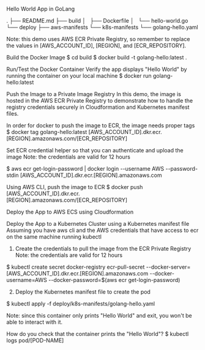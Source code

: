 Hello World App in GoLang

.
├── README.md
├── build
│   ├── Dockerfile
│   └── hello-world.go
└── deploy
    ├── aws-manifests
    └── k8s-manifests
        └── golang-hello.yaml


Note: this demo uses AWS ECR Private Registry, so remember to replace the values in [AWS_ACCOUNT_ID], [REGION], and [ECR_REPOSITORY].

Build the Docker Image
$ cd build
$ docker build -t golang-hello:latest .

Run/Test the Docker Container
Verify the app displays "Hello World" by running the container on your local machine
$ docker run golang-hello:latest

Push the Image to a Private Image Registry
In this demo, the image is hosted in the AWS ECR Private Registry to demonstrate how to handle the registry credentials securely in Cloudformation and Kubernetes manifest files.

In order for docker to push the image to ECR, the image needs proper tags
$ docker tag golang-hello:latest [AWS_ACCOUNT_ID].dkr.ecr.[REGION].amazonaws.com/[ECR_REPOSITORY]

Set ECR credential helper so that you can authenticate and upload the image
Note: the credentials are valid for 12 hours

$ aws ecr get-login-password | docker login --username AWS --password-stdin [AWS_ACCOUNT_ID].dkr.ecr.[REGION].amazonaws.com

Using AWS CLI, push the image to ECR
$ docker push [AWS_ACCOUNT_ID].dkr.ecr.[REGION].amazonaws.com/[ECR_REPOSITORY]

Deploy the App to AWS ECS using Cloudformation

Deploy the App to a Kubernetes Cluster using a Kubernetes manifest file
Assuming you have aws cli and the AWS credentials that have access to ecr on the same machine running kubectl

1. Create the credentials to pull the image from the ECR Private Registry
Note: the credentials are valid for 12 hours

$ kubectl create secret docker-registry ecr-pull-secret --docker-server=[AWS_ACCOUNT_ID].dkr.ecr.[REGION].amazonaws.com --docker-username=AWS --docker-password=$(aws ecr get-login-password)

2. Deploy the Kubernetes manifest file to create the pod

$ kubectl apply -f deploy/k8s-manifests/golang-hello.yaml

Note: since this container only prints "Hello World" and exit, you won't be able to interact with it.

How do you check that the container prints the "Hello World"?
$ kubectl logs pod/[POD-NAME]
